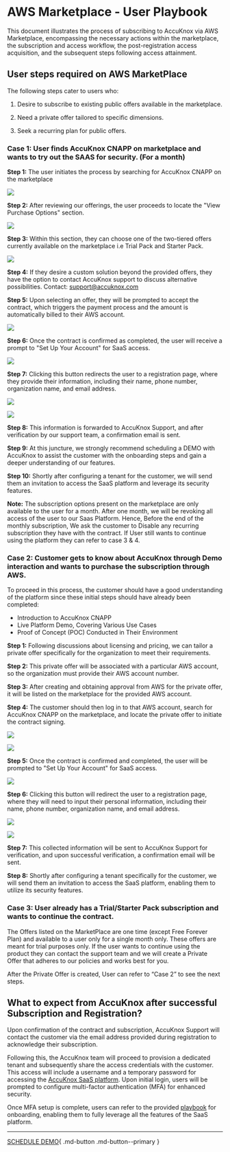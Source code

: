 

# AWS Marketplace - User Playbook 

This document illustrates the process of subscribing to AccuKnox via AWS Marketplace, encompassing the necessary actions within the marketplace, the subscription and access workflow, the post-registration access acquisition, and the subsequent steps following access attainment.

## **User steps required on AWS MarketPlace**

The following steps cater to users who:

1. Desire to subscribe to existing public offers available in the marketplace.

2. Need a private offer tailored to specific dimensions.

3. Seek a recurring plan for public offers.

### **Case 1:**  User finds AccuKnox CNAPP on marketplace and wants to try out the SAAS for security. (For a month)

**Step 1:** The user initiates the process by searching for AccuKnox CNAPP on the marketplace

![](images/aws-playbook/aws-playbook-0.png)

**Step 2:** After reviewing our offerings, the user proceeds to locate the "View Purchase Options" section.

![](images/aws-playbook/aws-playbook-1.png)

**Step 3:** Within this section, they can choose one of the two-tiered offers currently available on the marketplace i.e Trial Pack and Starter Pack.

![](images/aws-playbook/aws-playbook-2.png)

**Step 4:** If they desire a custom solution beyond the provided offers, they have the option to contact AccuKnox support to discuss alternative possibilities. Contact: support@accuknox.com

**Step 5:** Upon selecting an offer, they will be prompted to accept the contract, which triggers the payment process and the amount is automatically billed to their AWS account.

![](images/aws-playbook/aws-playbook-3.png)

**Step 6:** Once the contract is confirmed as completed, the user will receive a prompt to "Set Up Your Account" for SaaS access.

![](images/aws-playbook/aws-playbook-4.png)

**Step 7:** Clicking this button redirects the user to a registration page, where they provide their information, including their name, phone number, organization name, and email address.

![](images/aws-playbook/aws-playbook-5.png)

![](images/aws-playbook/aws-playbook-6.png)

**Step 8:** This information is forwarded to AccuKnox Support, and after verification by our support team, a confirmation email is sent.

**Step 9:** At this juncture, we strongly recommend scheduling a DEMO with AccuKnox to assist the customer with the onboarding steps and gain a deeper understanding of our features.

**Step 10:** Shortly after configuring a tenant for the customer, we will send them an invitation to access the SaaS platform and leverage its security features.

**Note:** The subscription options present on the marketplace are only available to the user for a month. After one month, we will be revoking all access of the user to our Saas Platform. Hence, Before the end of the monthly subscription,  We ask the customer to Disable any recurring subscription they have with the contract. If User still wants to continue using the platform they can refer to case 3 & 4. 

### **Case 2:** Customer gets to know about AccuKnox through Demo interaction and wants to purchase the subscription through AWS. 

To proceed in this process, the customer should have a good understanding of the platform since these initial steps should have already been completed:

- Introduction to AccuKnox CNAPP
- Live Platform Demo, Covering Various Use Cases
- Proof of Concept (POC) Conducted in Their Environment

**Step 1:** Following discussions about licensing and pricing, we can tailor a private offer specifically for the organization to meet their requirements.

**Step 2:** This private offer will be associated with a particular AWS account, so the organization must provide their AWS account number.

**Step 3:** After creating and obtaining approval from AWS for the private offer, it will be listed on the marketplace for the provided AWS account.

**Step 4:** The customer should then log in to that AWS account, search for AccuKnox CNAPP on the marketplace, and locate the private offer to initiate the contract signing.

![](images/aws-playbook/aws-playbook-7.png)

![](images/aws-playbook/aws-playbook-8.png)

**Step 5:** Once the contract is confirmed and completed, the user will be prompted to "Set Up Your Account" for SaaS access.

![](images/aws-playbook/aws-playbook-4.png)

**Step 6:** Clicking this button will redirect the user to a registration page, where they will need to input their personal information, including their name, phone number, organization name, and email address.

![](images/aws-playbook/aws-playbook-5.png)

![](images/aws-playbook/aws-playbook-6.png)

**Step 7:** This collected information will be sent to AccuKnox Support for verification, and upon successful verification, a confirmation email will be sent.

**Step 8:** Shortly after configuring a tenant specifically for the customer, we will send them an invitation to access the SaaS platform, enabling them to utilize its security features.

### **Case 3:** User already has a Trial/Starter Pack subscription and wants to continue the contract.

The Offers listed on the MarketPlace are one time (except Free Forever Plan) and available to a user only for a single month only. These offers are meant for trial purposes only. If the user wants to continue using the product they can contact the support team and we will create a Private Offer that adheres to our policies and works best for you.

After the Private Offer is created, User can refer to “Case 2” to see the next steps. 

## **What to expect from AccuKnox after successful Subscription and Registration?**

Upon confirmation of the contract and subscription, AccuKnox Support will contact the customer via the email address provided during registration to acknowledge their subscription.

Following this, the AccuKnox team will proceed to provision a dedicated tenant and subsequently share the access credentials with the customer. This access will include a username and a temporary password for accessing the <a href="https://app.accuknox.com" target="_blank">AccuKnox SaaS platform</a>. Upon initial login, users will be prompted to configure multi-factor authentication (MFA) for enhanced security.

Once MFA setup is complete, users can refer to the provided <a href="https://docs.google.com/presentation/d/1U_VIYkG4jKkNb8ekADqrtuA9bndIFW2rXYAlOb5P0ac/edit#slide=id.g27ec8db4c89_1_0" target="_blank">playbook</a> for onboarding, enabling them to fully leverage all the features of the SaaS platform.


- - - 
[SCHEDULE DEMO](https://www.accuknox.com/contact-us){ .md-button .md-button--primary }